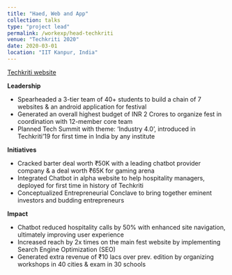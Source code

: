 ```yaml
---
title: "Haed, Web and App"
collection: talks
type: "project lead"
permalink: /workexp/head-techkriti
venue: "Techkriti 2020"
date: 2020-03-01
location: "IIT Kanpur, India"
---
```


[Techkriti website](https://2020.techkriti.org/)

**Leadership**  
* Spearheaded a 3-tier team of 40+ students to build a chain of 7 websites & an android application for festival 
* Generated an overall highest budget of INR 2 Crores to organize fest in coordination with 12-member core team  
* Planned Tech Summit with theme: ‘Industry 4.0’, introduced in Techkriti’19 for first time in India by any institute 
 
**Initiatives**  
* Cracked barter deal worth ₹50K with a leading chatbot provider company & a deal worth ₹65K for gaming arena 
* Integrated Chatbot in alpha website to help hospitality managers, deployed for first time in history of Techkriti 
* Conceptualized Entrepreneurial Conclave to bring together eminent investors and budding entrepreneurs 

**Impact**  
* Chatbot reduced hospitality calls by 50% with enhanced site navigation, ultimately improving user experience  
* Increased reach by 2x times on the main fest website by implementing Search Engine Optimization (SEO)  
* Generated extra revenue of ₹10 lacs over prev. edition by organizing workshops in 40 cities & exam in 30 schools 
